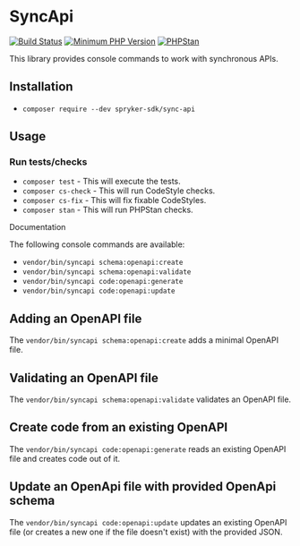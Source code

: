 # SyncApi

[![Build Status](https://github.com/spryker-sdk/sync-api/workflows/CI/badge.svg?branch=master)](https://github.com/spryker-sdk/sync-api/actions?query=workflow%3ACI+branch%3Amaster)
[![Minimum PHP Version](https://img.shields.io/badge/php-%3E%3D%207.4-8892BF.svg)](https://php.net/)
[![PHPStan](https://img.shields.io/badge/PHPStan-level%208-brightgreen.svg?style=flat)](https://phpstan.org/)

This library provides console commands to work with synchronous APIs.

## Installation

- `composer require --dev spryker-sdk/sync-api`

## Usage

### Run tests/checks

- `composer test` - This will execute the tests.
- `composer cs-check` - This will run CodeStyle checks.
- `composer cs-fix` - This will fix fixable CodeStyles.
- `composer stan` - This will run PHPStan checks.

Documentation

The following console commands are available:

- `vendor/bin/syncapi schema:openapi:create`
- `vendor/bin/syncapi schema:openapi:validate`
- `vendor/bin/syncapi code:openapi:generate`
- `vendor/bin/syncapi code:openapi:update`

## Adding an OpenAPI file

The `vendor/bin/syncapi schema:openapi:create` adds a minimal OpenAPI file.

## Validating an OpenAPI file

The `vendor/bin/syncapi schema:openapi:validate` validates an OpenAPI file.

## Create code from an existing OpenAPI

The `vendor/bin/syncapi code:openapi:generate` reads an existing OpenAPI file and creates code out of it.

## Update an OpenApi file with provided OpenApi schema

The `vendor/bin/syncapi code:openapi:update` updates an existing OpenAPI file (or creates a new one if the file doesn't exist) with the provided JSON.


